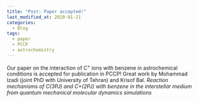 ```yaml
---
title: "Post: Paper accepted!"
last_modified_at: 2020-01-21
categories:
  - Blog
tags:
  - paper
  - PCCP
  - astrochemistry
---
```


Our paper on the interaction of C<sup>+</sup> ions with benzene in astrochemical conditions is accepted for publication in PCCP!
Great work by Mohammad Izadi (joint PhD with University of Tehran) and Krisof Bal.
<em>Reaction mechanisms of C(3PJ) and C+(2PJ) with benzene in the interstellar medium from quantum mechanical molecular dynamics simulations</em>
